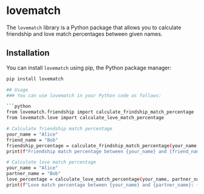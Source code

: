 # lovematch

The `lovematch` library is a Python package that allows you to calculate friendship and love match percentages between given names.

## Installation

You can install `lovematch` using pip, the Python package manager:

```bash
pip install lovematch

## Usage
### You can use lovematch in your Python code as follows:

```python
from lovematch.friendship import calculate_frindship_match_percentage
from lovematch.love import calculate_love_match_percentage

# Calculate friendship match percentage
your_name = "Alice"
friend_name = "Bob"
friendship_percentage = calculate_frindship_match_percentage(your_name, friend_name)
print(f"Friendship match percentage between {your_name} and {friend_name}: {friendship_percentage}")

# Calculate love match percentage
your_name = "Alice"
partner_name = "Bob"
love_percentage = calculate_love_match_percentage(your_name, partner_name)
print(f"Love match percentage between {your_name} and {partner_name}: {love_percentage}")
```

